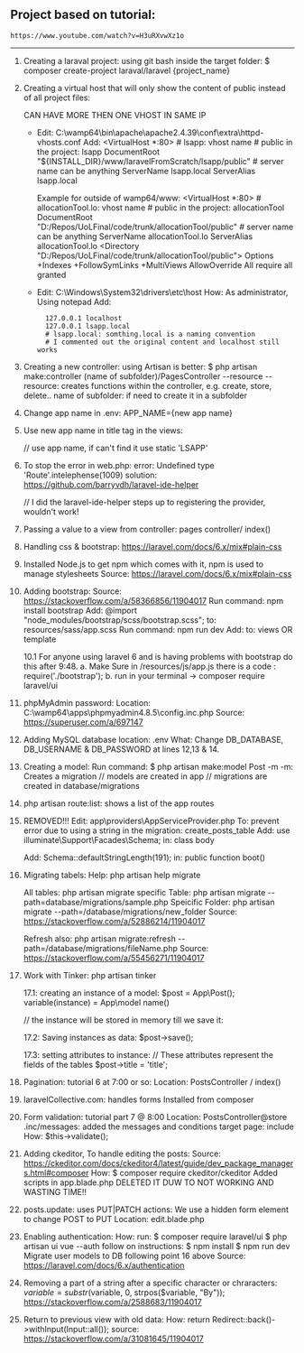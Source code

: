 
## Project based on tutorial:
    https://www.youtube.com/watch?v=H3uRXvwXz1o

*********************************************************

1. Creating a laraval project:
using git bash inside the target folder:
    $ composer create-project laraval/laravel {project_name}

2. Creating a virtual host that will only show the content of public instead of all project files:

    CAN HAVE MORE THEN ONE VHOST IN SAME IP

    * Edit:   C:\wamp64\bin\apache\apache2.4.39\conf\extra\httpd-vhosts.conf
      Add:
            <VirtualHost *:80>
                # lsapp: vhost name
                # public in the project: lsapp
                DocumentRoot "${INSTALL_DIR}/www/laravelFromScratch/lsapp/public"
                # server name can be anything
                ServerName lsapp.local
                ServerAlias lsapp.local
            </VirtualHost>

      Example for outside of wamp64/www:
            <VirtualHost *:80>
                # allocationTool.lo: vhost name
                # public in the project: allocationTool
                DocumentRoot "D:/Repos/UoLFinal/code/trunk/allocationTool/public"
                # server name can be anything
                ServerName allocationTool.lo
                ServerAlias allocationTool.lo
                <Directory "D:/Repos/UoLFinal/code/trunk/allocationTool/public">
                    Options +Indexes +FollowSymLinks +MultiViews
                    AllowOverride All
                    require all granted
                </Directory>
            </VirtualHost>

    * Edit: C:\Windows\System32\drivers\etc\host
      How:  As administrator, Using notepad
      Add:

            127.0.0.1 localhost
            127.0.0.1 lsapp.local
            # lsapp.local: somthing.local is a naming convention
            # I commented out the original content and localhost still works


3. Creating a new controller: using Artisan is better:
    $ php artisan make:controller (name of subfolder)/PagesController --resource
      --resource: creates functions within the controller, e.g. create, store, delete..
      name of subfolder: if need to create it in a subfolder

4. Change app name in .env:
    APP_NAME={new app name}

5. Use new app name in title tag in the views:
    <title>{{config('APP_NAME', 'LSAPP')}}</title> // use app name, if can't find it use static 'LSAPP'

6. To stop the error in web.php:
    error:      Undefined type 'Route'.intelephense(1009)
    solution:   https://github.com/barryvdh/laravel-ide-helper

    // I did the laravel-ide-helper steps up to registering the provider, wouldn't work!

7. Passing a value to a view from controller:
    pages controller/ index()

8. Handling css & bootstrap:
    https://laravel.com/docs/6.x/mix#plain-css

9. Installed Node.js to get npm which comes with it,
    npm is used to manage stylesheets
    Source: https://laravel.com/docs/6.x/mix#plain-css

10. Adding bootstrap:
    Source:         https://stackoverflow.com/a/58366856/11904017
    Run command:    npm install bootstrap
    Add:            @import "node_modules/bootstrap/scss/bootstrap.scss"; to: resources/sass/app.scss
    Run command:    npm run dev
    Add:            <link rel="stylesheet" href="/css/app.css"> to: views OR template

    10.1 For anyone using laravel 6 and is having problems with bootstrap do this after 9:48.
        a. Make Sure in /resources/js/app.js there is a code : require('./bootstrap');
        b. run in your terminal -> composer require laravel/ui
11. phpMyAdmin password:
    Location:   C:\wamp64\apps\phpmyadmin4.8.5\config.inc.php
    Source:     https://superuser.com/a/697147

12. Adding MySQL database
    location: .env
    What:
        Change DB_DATABASE, DB_USERNAME & DB_PASSWORD at lines 12,13 & 14.


13. Creating a model:
    Run command:        $ php artisan make:model Post -m
      -m:               Creates a migration
    // models are created in app
    // migrations are created in database/migrations

14. php artisan route:list:     shows a list of the app routes

15. REMOVED!!!
    Edit: app\providers\AppServiceProvider.php
    To: prevent error due to using a string in the migration: create_posts_table
    Add:    use illuminate\Support\Facades\Schema;
      in:   class body

    Add:    Schema::defaultStringLength(191);
      in:   public function boot()

16. Migrating tabels:
    Help: php artisan help migrate

    All tables:         php artisan migrate
    specific Table:     php artisan migrate --path=database/migrations/sample.php
    Speicific Folder:   php artisan migrate --path=/database/migrations/new_folder
    Source:             https://stackoverflow.com/a/52886214/11904017

    Refresh also:       php artisan migrate:refresh --path=/database/migrations/fileName.php
    Source:             https://stackoverflow.com/a/55456271/11904017

17. Work with Tinker:
    php artisan tinker

    17.1: creating an instance of a model:
        $post               =  App\Post();
        variable(instance)  =  App\model name()

    // the instance will be stored in memory till we save it:

    17.2:   Saving instances as data:
        $post->save();

    17.3: setting attributes to instance:
        // These attributes represent the fields of the tables
        $post->title = 'title';


18. Pagination: tutorial 6 at 7:00 or so:
    Location:   PostsController / index()

19. laravelCollective.com:
    handles forms
    Installed from composer

20. Form validation: tutorial part 7 @ 8:00
    Location:   PostsController@store
                .inc/messages: added the messages and conditions
                target page: include
    How:        $this->validate();

21. Adding ckeditor, To handle editing the posts:
    Source: https://ckeditor.com/docs/ckeditor4/latest/guide/dev_package_managers.html#composer
    How:    $ composer require ckeditor/ckeditor
            Added scripts in app.blade.php
            DELETED IT DUW TO NOT WORKING AND WASTING TIME!!

22. posts.update: uses PUT|PATCH actions:
    We use a hidden form element to change POST to PUT
    Location: edit.blade.php

23. Enabling authentication:
    How:    run:    $ composer require laravel/ui
                    $ php artisan ui vue --auth
            follow on instructions:
                    $ npm install
                    $ npm run dev
            Migrate user models to DB following point 16 above
    Source: https://laravel.com/docs/6.x/authentication

24. Removing a part of a string after a specific character or chraracters:
    $variable = substr($variable, 0, strpos($variable, "By"));
    https://stackoverflow.com/a/2588683/11904017

25. Return to previous view with old data:
    How:    return Redirect::back()->withInput(Input::all());
    source: https://stackoverflow.com/a/31081645/11904017
